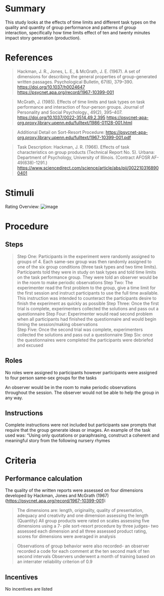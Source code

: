 # Summary
This study looks at the effects of time limits and different task types on the quality and quantity of group performance and patterns of group interaction, specifically how time limits effect of ten and twenty minutes impact story generation (production). 

# References
> Hackman, J. R., Jones, L. E., & McGrath, J. E. (1967). A set of dimensions for describing the general properties of group-generated written passages. 
Psychological Bulletin, 67(6), 379–390. https://doi.org/10.1037/h0024647 
https://psycnet.apa.org/record/1967-10399-001

> McGrath, J. (1985). Effects of time limits and task types on task performance and interaction of four-person groups. Journal of Personality and Social 
> Psychology., 49(2), 395–407. https://doi.org/10.1037/0022-3514.49.2.395
https://psycnet-apa-org.proxy.library.upenn.edu/fulltext/1986-01128-001.html

> Additional Detail on Sort-Resort Procedure: https://psycnet-apa-org.proxy.library.upenn.edu/fulltext/1967-10399-001.pdf 

> Task Description: Hackman, J. R. (1966). Effects of task characteristics on group products (Technical Report No. 5). Urbana: Department of Psychology, University of Illinois. (Contract AFOSR AF-49(638)-1291.) https://www.sciencedirect.com/science/article/abs/pii/0022103168900401

# Stimuli
Rating Overview: ![image](https://user-images.githubusercontent.com/78745728/113517112-2a05ac00-954c-11eb-875d-7e0c74411f56.png)


# Procedure
## Steps
> Step One: Participants in the experiment were randomly assigned to groups of 4. Each same-sex group was then randomly assigned to one of the six group conditions (three task types and two time limits). Participants told they were in study on task types and told time limits on the task performance group. They were told an observer would be in the room to make periodic observations 
> Step Two: The experimenter read the first problem to the group, give a time limit for the first session and instruct participants to use the full time available.
      This instruction was intended to counteract the participants desire to finish the experiment as quickly as possible
> Step Three: Once the first trial is complete, experimenters collected the solutions and pass out a questionnaire 
> Step Four: Experimenter would read second problem when all participants had finished the questionnaire and would begin timing the session/making observations  
> Step Five: Once the second trial was complete, experimenters collected the solutions and pass out a questionnaire
> Step Six: once the questionnaires were completed the participants were debriefed and excused 

## Roles 
No roles were assigned to participants however participants were assigned to four person same-sex groups for the tasks

An observer would be in the room to make periodic observations throughout the session. The observer would not be able to help the group in any way. 

## Instructions
Complete instructions were not included but participants saw prompts that require that the group generate ideas or images. An example of the task used was: “Using only quotations or paraphrasing, construct a coherent and meaningful story from the following nursery rhymes

# Criteria
## Performance calculation
The quality of the written reports were assessed on four dimensions developed by Hackman, Jones and McGrath (1967) (https://psycnet.apa.org/record/1967-10399-001): 
> The dimensions are: length, originality, quality of presentation, adequacy and creativity and one dimension assessing the length (Quantity)
> All group products were rated on scales assessing five dimensions using a 7- pile sort-resort procedure by three judges- two assessed each dimension and all three assessed product rating, scores for dimensions were averaged in analysis  

> Observations of group behavior were also recorded- an observer recorded a code for each comment at the ten second mark of ten second intervals 
> Observers underwent a month of training based on an interrater reliability criterion of 0.9  

## Incentives
No incentives are listed 
